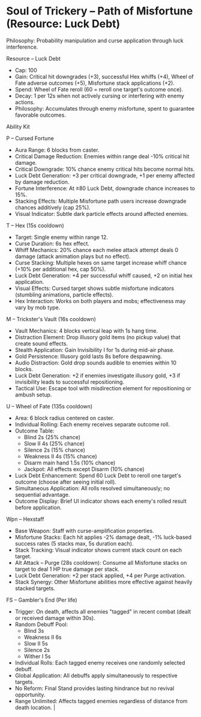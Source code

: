 # Soul of Trickery – Path of Misfortune (Resource: Luck Debt)

Philosophy: Probability manipulation and curse application through luck interference.

Resource – Luck Debt
- Cap: 100
- Gain: Critical hit downgrades (+3), successful Hex whiffs (+4), Wheel of Fate adverse outcomes (+5), Misfortune stack applications (+2).
- Spend: Wheel of Fate reroll (60 = reroll one target's outcome once).
- Decay: 1 per 12s when not actively cursing or interfering with enemy actions.
- Philosophy: Accumulates through enemy misfortune, spent to guarantee favorable outcomes.

Ability Kit

P – Cursed Fortune
- Aura Range: 6 blocks from caster.
- Critical Damage Reduction: Enemies within range deal -10% critical hit damage.
- Critical Downgrade: 10% chance enemy critical hits become normal hits.
- Luck Debt Generation: +3 per critical downgrade, +1 per enemy affected by damage reduction.
- Fortune Interference: At ≥80 Luck Debt, downgrade chance increases to 15%.
- Stacking Effects: Multiple Misfortune path users increase downgrade chances additively (cap 25%).
- Visual Indicator: Subtle dark particle effects around affected enemies.

T – Hex (15s cooldown)
- Target: Single enemy within range 12.
- Curse Duration: 6s hex effect.
- Whiff Mechanics: 20% chance each melee attack attempt deals 0 damage (attack animation plays but no effect).
- Curse Stacking: Multiple hexes on same target increase whiff chance (+10% per additional hex, cap 50%).
- Luck Debt Generation: +4 per successful whiff caused, +2 on initial hex application.
- Visual Effects: Cursed target shows subtle misfortune indicators (stumbling animations, particle effects).
- Hex Interaction: Works on both players and mobs; effectiveness may vary by mob type.

M – Trickster's Vault (16s cooldown)
- Vault Mechanics: 4 blocks vertical leap with 1s hang time.
- Distraction Element: Drop illusory gold items (no pickup value) that create sound effects.
- Stealth Application: Gain Invisibility I for 1s during mid-air phase.
- Gold Persistence: Illusory gold lasts 8s before despawning.
- Audio Distraction: Gold drop sounds audible to enemies within 10 blocks.
- Luck Debt Generation: +2 if enemies investigate illusory gold, +3 if invisibility leads to successful repositioning.
- Tactical Use: Escape tool with misdirection element for repositioning or ambush setup.

U – Wheel of Fate (135s cooldown)
- Area: 6 block radius centered on caster.
- Individual Rolling: Each enemy receives separate outcome roll.
- Outcome Table:
  - Blind 2s (25% chance)
  - Slow II 4s (25% chance)
  - Silence 2s (15% chance)
  - Weakness II 4s (15% chance)
  - Disarm main hand 1.5s (10% chance)
  - Jackpot: All effects except Disarm (10% chance)
- Luck Debt Enhancement: Spend 60 Luck Debt to reroll one target's outcome (choose after seeing initial roll).
- Simultaneous Application: All rolls resolved simultaneously; no sequential advantage.
- Outcome Display: Brief UI indicator shows each enemy's rolled result before application.

Wpn – Hexstaff
- Base Weapon: Staff with curse-amplification properties.
- Misfortune Stacks: Each hit applies -2% damage dealt, -1% luck-based success rates (5 stacks max, 5s duration each).
- Stack Tracking: Visual indicator shows current stack count on each target.
- Alt Attack – Purge (28s cooldown): Consume all Misfortune stacks on target to deal 1 HP true damage per stack.
- Luck Debt Generation: +2 per stack applied, +4 per Purge activation.
- Stack Synergy: Other Misfortune abilities more effective against heavily stacked targets.

FS – Gambler's End (Per life)
- Trigger: On death, affects all enemies "tagged" in recent combat (dealt or received damage within 30s).
- Random Debuff Pool:
  - Blind 3s
  - Weakness II 6s
  - Slow II 5s
  - Silence 2s
  - Wither I 5s
- Individual Rolls: Each tagged enemy receives one randomly selected debuff.
- Global Application: All debuffs apply simultaneously to respective targets.
- No Reform: Final Stand provides lasting hindrance but no revival opportunity.
- Range Unlimited: Affects tagged enemies regardless of distance from death location. |

